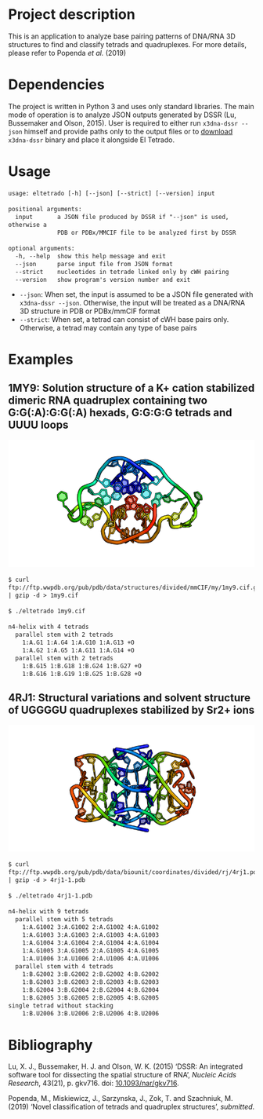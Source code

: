# Project description

This is an application to analyze base pairing patterns of DNA/RNA 3D
structures to find and classify tetrads and quadruplexes. For more
details, please refer to Popenda *et al.* (2019)

# Dependencies

The project is written in Python 3 and uses only standard libraries. The
main mode of operation is to analyze JSON outputs generated by DSSR (Lu,
Bussemaker and Olson, 2015). User is required to either run `x3dna-dssr
--json` himself and provide paths only to the output files or to
[download](http://forum.x3dna.org/site-announcements/download-instructions/)
`x3dna-dssr` binary and place it alongside El Tetrado.

# Usage

    usage: eltetrado [-h] [--json] [--strict] [--version] input
    
    positional arguments:
      input       a JSON file produced by DSSR if "--json" is used, otherwise a
                  PDB or PDBx/MMCIF file to be analyzed first by DSSR
    
    optional arguments:
      -h, --help  show this help message and exit
      --json      parse input file from JSON format
      --strict    nucleotides in tetrade linked only by cWH pairing
      --version   show program's version number and exit

  - `--json`: When set, the input is assumed to be a JSON file generated
    with `x3dna-dssr --json`. Otherwise, the input will be treated as a
    DNA/RNA 3D structure in PDB or PDBx/mmCIF format
  - `--strict`: When set, a tetrad can consist of cWH base pairs only.
    Otherwise, a tetrad may contain any type of base pairs

# Examples

## 1MY9: Solution structure of a K+ cation stabilized dimeric RNA quadruplex containing two G:G(:A):G:G(:A) hexads, G:G:G:G tetrads and UUUU loops

![](1MY9.png)

    $ curl ftp://ftp.wwpdb.org/pub/pdb/data/structures/divided/mmCIF/my/1my9.cif.gz | gzip -d > 1my9.cif
    
    $ ./eltetrado 1my9.cif
    
    n4-helix with 4 tetrads
      parallel stem with 2 tetrads
        1:A.G1 1:A.G4 1:A.G10 1:A.G13 +O
        1:A.G2 1:A.G5 1:A.G11 1:A.G14 +O
      parallel stem with 2 tetrads
        1:B.G15 1:B.G18 1:B.G24 1:B.G27 +O
        1:B.G16 1:B.G19 1:B.G25 1:B.G28 +O

## 4RJ1: Structural variations and solvent structure of UGGGGU quadruplexes stabilized by Sr2+ ions

![](4RJ1.png)

    $ curl ftp://ftp.wwpdb.org/pub/pdb/data/biounit/coordinates/divided/rj/4rj1.pdb1.gz | gzip -d > 4rj1-1.pdb
    
    $ ./eltetrado 4rj1-1.pdb
    
    n4-helix with 9 tetrads
      parallel stem with 5 tetrads
        1:A.G1002 3:A.G1002 2:A.G1002 4:A.G1002
        1:A.G1003 3:A.G1003 2:A.G1003 4:A.G1003
        1:A.G1004 3:A.G1004 2:A.G1004 4:A.G1004
        1:A.G1005 3:A.G1005 2:A.G1005 4:A.G1005
        1:A.U1006 3:A.U1006 2:A.U1006 4:A.U1006
      parallel stem with 4 tetrads
        1:B.G2002 3:B.G2002 2:B.G2002 4:B.G2002
        1:B.G2003 3:B.G2003 2:B.G2003 4:B.G2003
        1:B.G2004 3:B.G2004 2:B.G2004 4:B.G2004
        1:B.G2005 3:B.G2005 2:B.G2005 4:B.G2005
    single tetrad without stacking
        1:B.U2006 3:B.U2006 2:B.U2006 4:B.U2006

# Bibliography

<div id="refs" class="references">

<div id="ref-Lu2015">

Lu, X. J., Bussemaker, H. J. and Olson, W. K. (2015) ‘DSSR: An
integrated software tool for dissecting the spatial structure of RNA’,
*Nucleic Acids Research*, 43(21), p. gkv716. doi:
[10.1093/nar/gkv716](https://doi.org/10.1093/nar/gkv716).

</div>

<div id="ref-Popenda2019">

Popenda, M., Miskiewicz, J., Sarzynska, J., Zok, T. and Szachniuk, M.
(2019) ‘Novel classification of tetrads and quadruplex structures’,
*submitted*.

</div>

</div>
